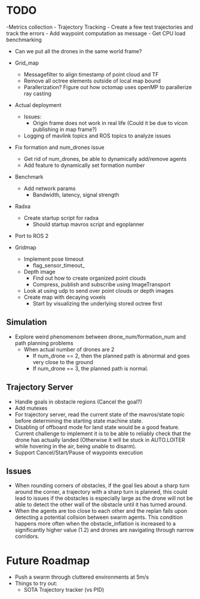 # TODO
-Metrics collection
    - Trajectory Tracking
        - Create a few test trajectories and track the errors
            - Add waypoint computation as message
    - Get CPU load benchmarking

- Can we put all the drones in the same world frame?

- Grid_map
    - Messagefilter to align timestamp of point cloud and TF 
    - Remove all octree elements outside of local map bound
    - Parallerization? Figure out how octomap uses openMP to parallerize ray casting

- Actual deployment
    - Issues:
        - Origin frame does not work in real life (Could it be due to vicon publishing in map frame?)
    - Logging of mavlink topics and ROS topics to analyze issues

- Fix formation and num_drones issue
    - Get rid of num_drones, be able to dynamically add/remove agents
    -  Add feature to dynamically set formation number

- Benchmark
    - Add network params 
        - Bandwidth, latency, signal strength

- Radxa 
    - Create startup script for radxa
        - Should startup mavros script and egoplanner

- Port to ROS 2

- Gridmap
    - Implement pose timeout
        - flag_sensor_timeout_
    - Depth image
        - Find out how to create organized point clouds
        - Compress, publish and subscribe using ImageTransport
    - Look at using udp to send over point clouds or depth images
    - Create map with decaying voxels
        - Start by visualizing the underlying stored octree first

## Simulation
- Explore weird phenomenom between drone_num/formation_num and path planning problems
    - When actual number of drones are 2 
        - If num_drone == 2, then the planned path is abnormal and goes very close to the ground
        - If num_drone == 3, the planned path is normal. 

## Trajectory Server
- Handle goals in obstacle regions (Cancel the goal?)
- Add mutexes
- For trajectory server, read the current state of the mavros/state topic before determining the starting state machine state.
- Disabling of offboard mode for land state would be a good feature. Current challenge to implement it is to be able to reliably check that the drone has actually landed (Otherwise it will be stuck in AUTO.LOITER while hovering in the air, being unable to disarm).
- Support Cancel/Start/Pause of waypoints execution

## Issues
- When rounding corners of obstacles, if the goal lies about a sharp turn around the corner, a trajectory with a sharp turn is planned, this could lead to issues if the obstacles is especially large as the drone will not be able to detect the other wall of the obstacle until it has turned around. 
- When the agents are too close to each other and the replan fails upon detecting a potential collsion between swarm agents. This condition happens more often when the obstacle_inflation is increased to a significantly higher value (1.2) and drones are navigating through narrow corridors.

# Future Roadmap
- Push a swarm through cluttered environments at 5m/s
- Things to try out:
    - SOTA Trajectory tracker (vs PID)